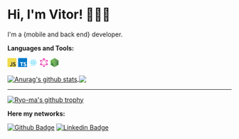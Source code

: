 # Hi, I'm Vitor! 👨🏾‍💻

I'm a {mobile and back end} developer.

**Languages and Tools:**  

<code><img height="20" src="https://raw.githubusercontent.com/github/explore/80688e429a7d4ef2fca1e82350fe8e3517d3494d/topics/javascript/javascript.png"></code>
<code><img height="20" src="https://raw.githubusercontent.com/github/explore/80688e429a7d4ef2fca1e82350fe8e3517d3494d/topics/typescript/typescript.png"></code>
<code><img height="20" src="https://raw.githubusercontent.com/github/explore/80688e429a7d4ef2fca1e82350fe8e3517d3494d/topics/react/react.png"></code>
<code><img height="20" src="https://raw.githubusercontent.com/github/explore/5c058a388828bb5fde0bcafd4bc867b5bb3f26f3/topics/graphql/graphql.png"></code>
<code><img height="20" src="https://raw.githubusercontent.com/github/explore/80688e429a7d4ef2fca1e82350fe8e3517d3494d/topics/nodejs/nodejs.png"></code>  

<a href="https://github.com/vitoryugulis/github-readme-stats">
  <img align="center" src="https://github-readme-stats.anuraghazra1.vercel.app/api?username=vitoryugulis&show_icons=true&include_all_commits=true&theme=midnight-purple" alt="Anurag's github stats" />
</a>

<a href="https://github.com/vitoryugulis/github-readme-stats">
  <img align="center" src="https://github-readme-stats.anuraghazra1.vercel.app/api/top-langs/?username=vitoryugulis&layout=compact&theme=midnight-purple" />
</a>

<hr />

[![Ryo-ma's github trophy](https://github-profile-trophy.vercel.app/?username=vitoryugulis&row=1)](https://github.com/ryo-ma/github-profile-trophy)

**Here my networks:**  

[![Github Badge](https://img.shields.io/badge/-Github-000?style=flat-square&logo=Github&logoColor=white&link=https://github.com/vitoryugulis)](https://github.com/vitoryugulis)
[![Linkedin Badge](https://img.shields.io/badge/-LinkedIn-blue?style=flat-square&logo=Linkedin&logoColor=white&link=https://www.linkedin.com/in/emerson-silva/)](https://www.linkedin.com/in/vitoryugulis/)
